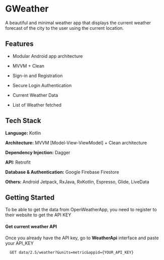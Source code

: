 
# GWeather

A beautiful and minimal weather app that displays the current weather forecast of the city to the user using the current location.





## Features

- Modular Android app architecture
- MVVM + Clean

- Sign-in and Registration
- Secure Login Authentication
- Current Weather Data
- List of Weather fetched



## Tech Stack

**Language:** Kotlin

**Architecture:** MVVM [Model-View-ViewModel] + Clean architecture

**Dependency Injection:** Dagger

**API:** Retrofit

**Database & Authentication:** Google Firebase Firestore

**Others:** Android Jetpack, RxJava, RxKotlin, Espresso, Glide, LiveData



## Getting Started

To be able to get the data from OpenWeatherApp, you need to register to their website to get the API KEY

#### Get current weather API

Once you already have the API key, go to **WeatherApi** interface and paste your API_KEY

```http
  GET data/2.5/weather?&units=metric&appid={YOUR_API_KEY}
```


